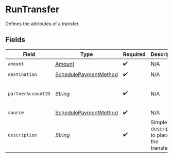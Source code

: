 # RunTransfer

Defines the attributes of a transfer.


## Fields

| Field                                                                     | Type                                                                      | Required                                                                  | Description                                                               | Example                                                                   |
| ------------------------------------------------------------------------- | ------------------------------------------------------------------------- | ------------------------------------------------------------------------- | ------------------------------------------------------------------------- | ------------------------------------------------------------------------- |
| `amount`                                                                  | [Amount](../../models/components/Amount.md)                               | :heavy_check_mark:                                                        | N/A                                                                       |                                                                           |
| `destination`                                                             | [SchedulePaymentMethod](../../models/components/SchedulePaymentMethod.md) | :heavy_check_mark:                                                        | N/A                                                                       |                                                                           |
| `partnerAccountID`                                                        | *String*                                                                  | :heavy_check_mark:                                                        | N/A                                                                       | c520f1b9-0ba7-42f5-b977-248cdbe41c69                                      |
| `source`                                                                  | [SchedulePaymentMethod](../../models/components/SchedulePaymentMethod.md) | :heavy_check_mark:                                                        | N/A                                                                       |                                                                           |
| `description`                                                             | *String*                                                                  | :heavy_check_mark:                                                        | Simple description to place on the transfer.                              |                                                                           |